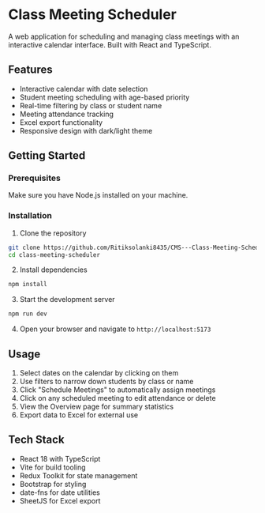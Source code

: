 
# Class Meeting Scheduler

A web application for scheduling and managing class meetings with an interactive calendar interface. Built with React and TypeScript.

## Features

- Interactive calendar with date selection
- Student meeting scheduling with age-based priority
- Real-time filtering by class or student name
- Meeting attendance tracking
- Excel export functionality
- Responsive design with dark/light theme

## Getting Started

### Prerequisites

Make sure you have Node.js installed on your machine.

### Installation

1. Clone the repository
```bash
git clone https://github.com/Ritiksolanki8435/CMS---Class-Meeting-Scheduler
cd class-meeting-scheduler
```

2. Install dependencies
```bash
npm install
```

3. Start the development server
```bash
npm run dev
```

4. Open your browser and navigate to `http://localhost:5173`

## Usage

1. Select dates on the calendar by clicking on them
2. Use filters to narrow down students by class or name
3. Click "Schedule Meetings" to automatically assign meetings
4. Click on any scheduled meeting to edit attendance or delete
5. View the Overview page for summary statistics
6. Export data to Excel for external use

## Tech Stack

- React 18 with TypeScript
- Vite for build tooling
- Redux Toolkit for state management
- Bootstrap for styling
- date-fns for date utilities
- SheetJS for Excel export
